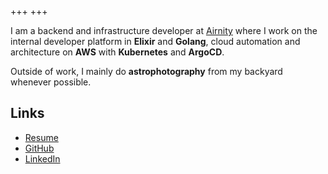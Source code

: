 +++
+++

I am a backend and infrastructure developer at [Airnity](https://www.airnity.com) where I work on the internal developer platform in **Elixir** and **Golang**, cloud automation and architecture on **AWS** with **Kubernetes** and **ArgoCD**.

Outside of work, I mainly do **astrophotography** from my backyard whenever possible.

## Links
- [Resume](/resume.pdf)
- [GitHub](https://github.com/adriffaud)
- [LinkedIn](https://linkedin.com/in/adrien-driffaud/)
